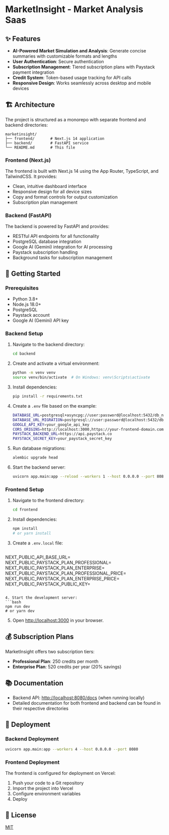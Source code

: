 # MarketInsight - Market Analysis Saas

## ✨ Features

- **AI-Powered Market Simulation and Analysis**: Generate concise summaries with customizable formats and lengths
- **User Authentication**: Secure authentication
- **Subscription Management**: Tiered subscription plans with Paystack payment integration
- **Credit System**: Token-based usage tracking for API calls
- **Responsive Design**: Works seamlessly across desktop and mobile devices

## 🏗️ Architecture

The project is structured as a monorepo with separate frontend and backend directories:

```
marketinsight/
├── frontend/       # Next.js 14 application
├── backend/        # FastAPI service
└── README.md       # This file
```

### Frontend (Next.js)

The frontend is built with Next.js 14 using the App Router, TypeScript, and TailwindCSS. It provides:

- Clean, intuitive dashboard interface
- Responsive design for all device sizes
- Copy and format controls for output customization
- Subscription plan management

### Backend (FastAPI)

The backend is powered by FastAPI and provides:

- RESTful API endpoints for all functionality
- PostgreSQL database integration
- Google AI (Gemini) integration for AI processing
- Paystack subscription handling
- Background tasks for subscription management

## 🚀 Getting Started

### Prerequisites

- Python 3.8+
- Node.js 18.0+
- PostgreSQL
- Paystack account
- Google AI (Gemini) API key

### Backend Setup

1. Navigate to the backend directory:
   ```bash
   cd backend
   ```

2. Create and activate a virtual environment:
   ```bash
   python -m venv venv
   source venv/bin/activate  # On Windows: venv\Scripts\activate
   ```

3. Install dependencies:
   ```bash
   pip install -r requirements.txt
   ```

4. Create a `.env` file based on the example:
   ```bash
   DATABASE_URL=postgresql+asyncpg://user:password@localhost:5432/db_name
   DATABASE_URL_MIGRATION=postgresql://user:password@localhost:5432/db_name
   GOOGLE_API_KEY=your_google_api_key
   CORS_ORIGINS=http://localhost:3000,https://your-frontend-domain.com
   PAYSTACK_BACKEND_URL=https://api.paystack.co
   PAYSTACK_SECRET_KEY=your_paystack_secret_key
   ```

5. Run database migrations:
   ```bash
   alembic upgrade head
   ```

6. Start the backend server:
   ```bash
   uvicorn app.main:app --reload --workers 1 --host 0.0.0.0 --port 8080
   ```

### Frontend Setup

1. Navigate to the frontend directory:
   ```bash
   cd frontend
   ```

2. Install dependencies:
   ```bash
   npm install
   # or yarn install
   ```

3. Create a `.env.local` file:
   ```
  NEXT_PUBLIC_API_BASE_URL=
  NEXT_PUBLIC_PAYSTACK_PLAN_PROFESSIONAL=
  NEXT_PUBLIC_PAYSTACK_PLAN_ENTERPRISE=
  NEXT_PUBLIC_PAYSTACK_PLAN_PROFESSIONAL_PRICE=
  NEXT_PUBLIC_PAYSTACK_PLAN_ENTERPRISE_PRICE=
  NEXT_PUBLIC_PAYSTACK_PUBLIC_KEY=
   ```

4. Start the development server:
   ```bash
   npm run dev
   # or yarn dev
   ```

5. Open [http://localhost:3000](http://localhost:3000) in your browser.

## 💰 Subscription Plans

MarketInsight offers two subscription tiers:

- **Professional Plan**: 250 credits per month
- **Enterprise Plan**: 520 credits per year (20% savings)

## 📚 Documentation

- Backend API: [http://localhost:8080/docs](http://localhost:8080/docs) (when running locally)
- Detailed documentation for both frontend and backend can be found in their respective directories

## 🚢 Deployment

### Backend Deployment

```bash
uvicorn app.main:app --workers 4 --host 0.0.0.0 --port 8080
```

### Frontend Deployment

The frontend is configured for deployment on Vercel:

1. Push your code to a Git repository
2. Import the project into Vercel
3. Configure environment variables
4. Deploy

## 📝 License

[MIT](LICENSE)
